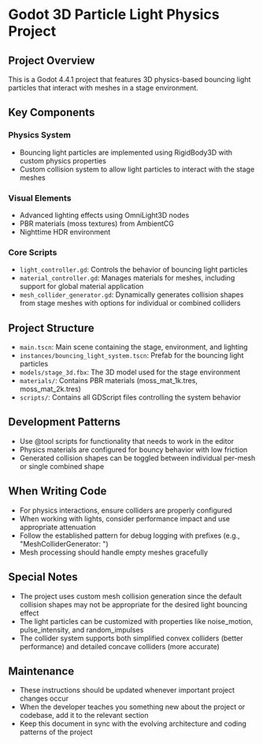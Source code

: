 # Godot 3D Particle Light Physics Project

## Project Overview

This is a Godot 4.4.1 project that features 3D physics-based bouncing light particles that interact with meshes in a stage environment.

## Key Components

### Physics System

- Bouncing light particles are implemented using RigidBody3D with custom physics properties
- Custom collision system to allow light particles to interact with the stage meshes

### Visual Elements

- Advanced lighting effects using OmniLight3D nodes
- PBR materials (moss textures) from AmbientCG
- Nighttime HDR environment

### Core Scripts

- `light_controller.gd`: Controls the behavior of bouncing light particles
- `material_controller.gd`: Manages materials for meshes, including support for global material application
- `mesh_collider_generator.gd`: Dynamically generates collision shapes from stage meshes with options for individual or combined colliders

## Project Structure

- `main.tscn`: Main scene containing the stage, environment, and lighting
- `instances/bouncing_light_system.tscn`: Prefab for the bouncing light particles
- `models/stage_3d.fbx`: The 3D model used for the stage environment
- `materials/`: Contains PBR materials (moss_mat_1k.tres, moss_mat_2k.tres)
- `scripts/`: Contains all GDScript files controlling the system behavior

## Development Patterns

- Use @tool scripts for functionality that needs to work in the editor
- Physics materials are configured for bouncy behavior with low friction
- Generated collision shapes can be toggled between individual per-mesh or single combined shape

## When Writing Code

- For physics interactions, ensure colliders are properly configured
- When working with lights, consider performance impact and use appropriate attenuation
- Follow the established pattern for debug logging with prefixes (e.g., "MeshColliderGenerator: ")
- Mesh processing should handle empty meshes gracefully

## Special Notes

- The project uses custom mesh collision generation since the default collision shapes may not be appropriate for the desired light bouncing effect
- The light particles can be customized with properties like noise_motion, pulse_intensity, and random_impulses
- The collider system supports both simplified convex colliders (better performance) and detailed concave colliders (more accurate)

## Maintenance

- These instructions should be updated whenever important project changes occur
- When the developer teaches you something new about the project or codebase, add it to the relevant section
- Keep this document in sync with the evolving architecture and coding patterns of the project
